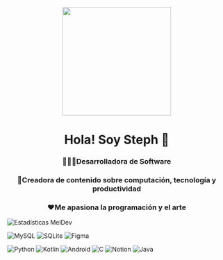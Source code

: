 
<div id="header" align="center">
    <img src="https://64.media.tumblr.com/38b1724765eadf9335bebcbb749584c8/f88674de97e340e8-a9/s2549x1823/8bd592a3b4e72f99a15d9eff9a395b8120e6984a.gif" width="250"/>
    <h1 align="center">Hola! Soy Steph 🌷</h1>
    <h3 align="center">👩🏻‍💻Desarrolladora de Software</h3>
    <h3 align="center">🎨Creadora de contenido sobre computación, tecnología y productividad </h3>
    <h3 align="center">❤️Me apasiona la programación y el arte </h3>
</div>

![Estadísticas MelDev](https://github-readme-stats.vercel.app/api?username=stephaniemelisav&count_private=true&show_icons=true&theme=radical&hide_rank=false)


![MySQL](https://img.shields.io/badge/mysql-4479A1.svg?style=for-the-badge&logo=mysql&logoColor=white)
![SQLite](https://img.shields.io/badge/sqlite-%2307405e.svg?style=for-the-badge&logo=sqlite&logoColor=white)
![Figma](https://img.shields.io/badge/figma-%23F24E1E.svg?style=for-the-badge&logo=figma&logoColor=white)

![Python](https://img.shields.io/badge/python-3670A0?style=for-the-badge&logo=python&logoColor=ffdd54)
![Kotlin](https://img.shields.io/badge/kotlin-%237F52FF.svg?style=for-the-badge&logo=kotlin&logoColor=white)
![Android](https://img.shields.io/badge/Android-3DDC84?style=for-the-badge&logo=android&logoColor=white)
![C](https://img.shields.io/badge/c-%2300599C.svg?style=for-the-badge&logo=c&logoColor=white)
![Notion](https://img.shields.io/badge/Notion-%23000000.svg?style=for-the-badge&logo=notion&logoColor=white)
![Java](https://img.shields.io/badge/java-%23ED8B00.svg?style=for-the-badge&logo=openjdk&logoColor=white)
